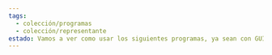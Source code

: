```yaml
---
tags:
  - colección/programas
  - colección/representante
estado: Vamos a ver como usar los siguientes programas, ya sean con GUI o por linea de comandos
---
```

